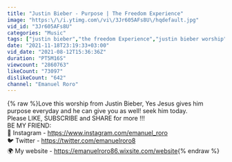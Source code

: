 ```yaml
---
title: "Justin Bieber - Purpose | The Freedom Experience"
image: "https:\/\/i.ytimg.com\/vi\/3Jr605AFs8U\/hqdefault.jpg"
vid_id: "3Jr605AFs8U"
categories: "Music"
tags: ["justin bieber","the freedom Experience","justin bieber worship"]
date: "2021-11-18T23:19:33+03:00"
vid_date: "2021-08-12T15:36:36Z"
duration: "PT5M16S"
viewcount: "2860763"
likeCount: "73097"
dislikeCount: "642"
channel: "Emanuel Roro"
---
```

{% raw %}Love this worship from Justin Bieber, Yes Jesus gives him purpose everyday and he can give you as well! seek him today.<br />Please LIKE, SUBSCRIBE and SHARE for more !!!<br />BE MY FRIEND:<br />📸 Instagram - <a rel="nofollow" target="blank" href="https://www.instagram.com/emanuel_roro">https://www.instagram.com/emanuel_roro</a><br />🐦 Twitter - <a rel="nofollow" target="blank" href="https://twitter.com/emanuelroro8">https://twitter.com/emanuelroro8</a><br />🌍 My website - <a rel="nofollow" target="blank" href="https://emanuelroro86.wixsite.com/website">https://emanuelroro86.wixsite.com/website</a>{% endraw %}
